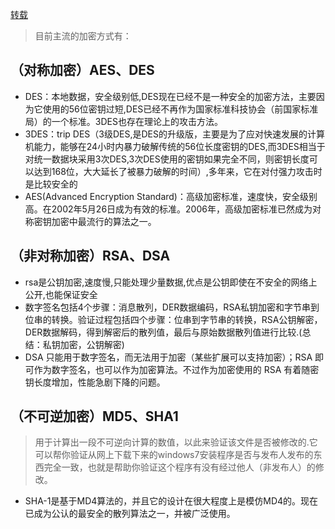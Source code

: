 [转载](http://my.oschina.net/u/2361492/blog/531743)
> 目前主流的加密方式有：

## （对称加密）AES、DES
- DES：本地数据，安全级别低,DES现在已经不是一种安全的加密方法，主要因为它使用的56位密钥过短,DES已经不再作为国家标准科技协会（前国家标准局）的一个标准。3DES也存在理论上的攻击方法。
- 3DES：trip DES（3级DES,是DES的升级版，主要是为了应对快速发展的计算机能力，能够在24小时内暴力破解传统的56位长度密钥的DES,而3DES相当于对统一数据块采用3次DES,3次DES使用的密钥如果完全不同，则密钥长度可以达到168位，大大延长了被暴力破解的时间）,多年来，它在对付强力攻击时是比较安全的
- AES(Advanced Encryption Standard)：高级加密标准，速度快，安全级别高。在2002年5月26日成为有效的标准。2006年，高级加密标准已然成为对称密钥加密中最流行的算法之一。

## （非对称加密）RSA、DSA
- rsa是公钥加密,速度慢,只能处理少量数据,优点是公钥即使在不安全的网络上公开,也能保证安全
- 数字签名包括4个步骤：消息散列，DER数据编码，RSA私钥加密和字节串到位串的转换。验证过程包括四个步骤：位串到字节串的转换，RSA公钥解密，DER数据解码，得到解密后的散列值，最后与原始数据散列值进行比较.(总结：私钥加密，公钥解密)
- DSA 只能用于数字签名，而无法用于加密（某些扩展可以支持加密）；RSA 即可作为数字签名，也可以作为加密算法。不过作为加密使用的 RSA 有着随密钥长度增加，性能急剧下降的问题。

## （不可逆加密）MD5、SHA1
> 用于计算出一段不可逆向计算的数值，以此来验证该文件是否被修改的.它可以帮你验证从网上下载下来的windows7安装程序是否与发布人发布的东西完全一致，也就是帮助你验证这个程序有没有经过他人（非发布人）的修改。

- SHA-1是基于MD4算法的，并且它的设计在很大程度上是模仿MD4的。现在已成为公认的最安全的散列算法之一，并被广泛使用。
